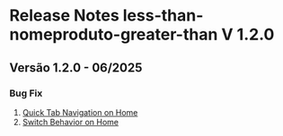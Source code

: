 # Release Notes less-than-nomeproduto-greater-than V 1.2.0

## **Versão 1.2.0 - 06/2025**


### **Bug Fix**

1. [Quick Tab Navigation on Home](Quick-Tab-Navigation-On-Home.md)
2. [Switch Behavior on Home](Switch-Behavior-On-Home.md)
